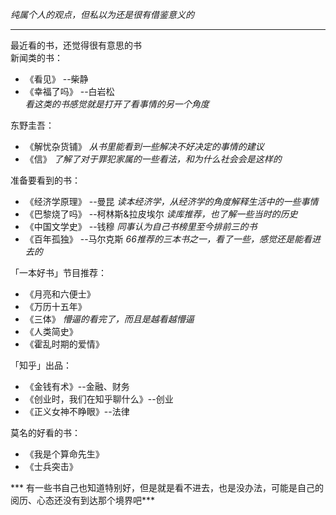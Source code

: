 *纯属个人的观点，但私以为还是很有借鉴意义的*

----
最近看的书，还觉得很有意思的书  
新闻类的书：  
- 《看见》 --柴静  
- 《幸福了吗》 --白岩松  
*看这类的书感觉就是打开了看事情的另一个角度*  

东野圭吾：  
- 《解忧杂货铺》  *从书里能看到一些解决不好决定的事情的建议*  
- 《信》         *了解了对于罪犯家属的一些看法，和为什么社会会是这样的*  

准备要看到的书：
- 《经济学原理》 --曼昆       *读本经济学，从经济学的角度解释生活中的一些事情*  
- 《巴黎烧了吗》 --柯林斯&拉皮埃尔        *读库推荐，也了解一些当时的历史*  
- 《中国文学史》 --钱穆         *同事认为自己书榜里至今排前三的书*  
- 《百年孤独》   --马尔克斯          *66推荐的三本书之一，看了一些，感觉还是能看进去的* 

「一本好书」节目推荐：  
- 《月亮和六便士》   
- 《万历十五年》   
- 《三体》   *懵逼的看完了，而且是越看越懵逼*  
- 《人类简史》  
- 《霍乱时期的爱情》  

「知乎」出品：
- 《金钱有术》--金融、财务
- 《创业时，我们在知乎聊什么》--创业
- 《正义女神不睁眼》--法律

莫名的好看的书：  
- 《我是个算命先生》
- 《士兵突击》

*** 有一些书自己也知道特别好，但是就是看不进去，也是没办法，可能是自己的阅历、心态还没有到达那个境界吧***
